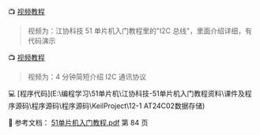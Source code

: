 
📺 [视频教程](https://www.bilibili.com/video/BV1Mb411e7re?t=1.5&p=27)

> 视频为：江协科技 51 单片机入门教程里的"I2C 总线"，里面介绍详细，有代码演示

📺 [视频教程](https://www.bilibili.com/video/BV1dg4y1H773?t=1.3)

> 视频为：4 分钟简短介绍 I2C 通讯协议


💻 [程序代码](E:\编程学习\51单片机\江协科技-51单片机入门教程资料\课件及程序源码\程序源码\程序源码\KeilProject\12-1 AT24C02数据存储)

📖 参考文档： [51单片机入门教程.pdf](zotero://open-pdf/library/items/AWMJ8KZ3) 第 84 页





